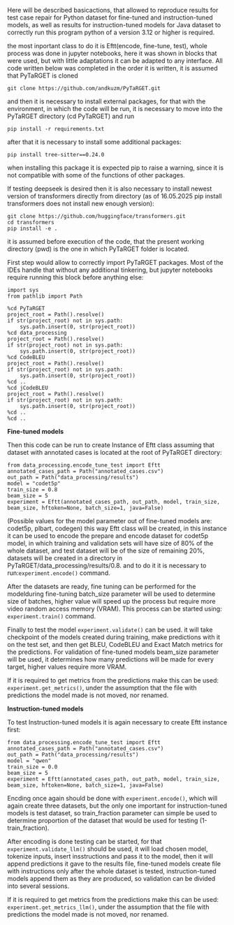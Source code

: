 Here will be described basicactions, that allowed to reproduce results for test case repair for Python dataset for fine-tuned and instruction-tuned models, as well as results for instruction-tuned models for Java dataset to correctly run this program python of a version 3.12 or higher is required.

the most inportant class to do it is Eftt(encode, fine-tune, test), whole process was done in jupyter notebooks, here it was shown in blocks that were used, but with little adaptations it can be adapted to any interface.
All code written below was completed in the order it is written, it is assumed that PyTaRGET is cloned 
```
git clone https://github.com/andkuzm/PyTaRGET.git 
```
and then it is necessary to install external packages, for that with the environment, in which the code will be run, it is necessary to move into the PyTaRGET directory (cd PyTaRGET) and run 
```
pip install -r requirements.txt
```

after that it is necessary to install some additional packages:
```
pip install tree-sitter==0.24.0
```
when installing this package it is expected pip to raise a warning, since it is not compatible with some of the functions of other packages.

If testing deepseek is desired then it is also necessary to install newest version of transformers directly from directory (as of 16.05.2025 pip install transformers does not install new enough version):
```
git clone https://github.com/huggingface/transformers.git
cd transformers
pip install -e .
```

it is assumed before execution of the code, that the present working directory (pwd) is the one in which PyTaRGET folder is located.

First step would allow to correctly import PyTaRGET packages. Most of the IDEs handle that without any additional tinkering, but jupyter notebooks require running this block before anything else:
```
import sys
from pathlib import Path

%cd PyTaRGET
project_root = Path().resolve()
if str(project_root) not in sys.path:
    sys.path.insert(0, str(project_root))
%cd data_processing
project_root = Path().resolve()
if str(project_root) not in sys.path:
    sys.path.insert(0, str(project_root))
%cd CodeBLEU
project_root = Path().resolve()
if str(project_root) not in sys.path:
    sys.path.insert(0, str(project_root))
%cd ..
%cd jCodeBLEU
project_root = Path().resolve()
if str(project_root) not in sys.path:
    sys.path.insert(0, str(project_root))
%cd ..
%cd ..
```
**Fine-tuned models**

Then this code can be run to create Instance of Eftt class assuming that dataset with annotated cases is located at the root of PyTaRGET directory:

```
from data_processing.encode_tune_test import Eftt
annotated_cases_path = Path("annotated_cases.csv")
out_path = Path("data_processing/results")
model = "codet5p"
train_size = 0.8
beam_size = 5
experiment = Eftt(annotated_cases_path, out_path, model, train_size, beam_size, hftoken=None, batch_size=1, java=False)
```
(Possible values for the model parameter out of fine-tuned models are: codet5p, plbart, codegen)
this way Eftt class will be created, in this instance it can be used to encode the prepare and encode dataset for codet5p model, in which training and validation sets will have size of 80% of the whole dataset, and test dataset will be of the size of remaining 20%, datasets will be created in a directory in PyTaRGET/data_processing/results/0.8. and to do it it is necessary to run:```experiment.encode()``` command.

After the datasets are ready, fine tuning can be performed for the modelduring fine-tuning batch_size parameter will be used to determine size of batches, higher value will speed up the process but require more video random access memory (VRAM). This process can be started using: ```experiment.train()``` command.

Finally to test the model ```experiment.validate()``` can be used. it will take checkpoint of the models created during training, make predictions with it on the test set, and then get BLEU, CodeBLEU and Exact Match metrics for the predictions. For validation of fine-tuned models beam_size parameter will be used, it determines how many predictions will be made for every target, higher values require more VRAM.

If it is required to get metrics from the predictions make this can be used: ```experiment.get_metrics()```, under the assumption that the file with predictions the model made is not moved, nor renamed.

**Instruction-tuned models**

To test Instruction-tuned models it is again necessary to create Eftt instance first:
```
from data_processing.encode_tune_test import Eftt
annotated_cases_path = Path("annotated_cases.csv")
out_path = Path("data_processing/results")
model = "qwen"
train_size = 0.0
beam_size = 5
experiment = Eftt(annotated_cases_path, out_path, model, train_size, beam_size, hftoken=None, batch_size=1, java=False)
```

Encding once again should be done with ```experiment.encode()```, which will again create three datasets, but the only one important for instruction-tuned models is test dataset, so train_fraction parameter can simple be used to determine proportion of the dataset that would be used for testing (1-train_fraction).

After encoding is done testing can be started, for that ```experiment.validate_llm()``` should be used, it will load chosen model, tokenize inputs, insert insstructions and pass it to the model, then it will append predictions it gave to the results file, fine-tuned models create file with instructions only after the whole dataset is tested, instruction-tuned models append them as they are produced, so validation can be divided into several sessions.

If it is required to get metrics from the predictions make this can be used: ```experiment.get_metrics_llm()```, under the assumption that the file with predictions the model made is not moved, nor renamed.


